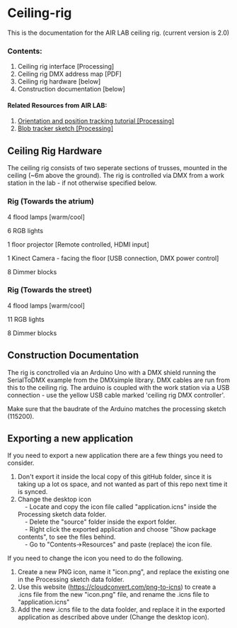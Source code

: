 # Ceiling-rig

This is the documentation for the AIR LAB ceiling rig. (current version is 2.0)

### Contents:

1. Ceiling rig interface [Processing]
2. Ceiling rig DMX address map [PDF]
3. Ceiling rig hardware [below]
4. Construction documentation [below]

#### Related Resources from AIR LAB:
1. <a href="https://github.com/airlabitu/Tutorials/tree/master/Orientation_and_position_tracker" target="_blank"> Orientation and position tracking tutorial [Processing]</a>
2.  <a href="https://github.com/airlabitu/Processing-kinect-blob-tracker.git" target="_blank">Blob tracker sketch [Processing]</a>

## Ceiling Rig Hardware

The ceiling rig consists of two seperate sections of trusses, mounted in the ceiling (~6m above the ground). The
rig is controlled via DMX from a work station in the lab - if not otherwise specified below.

### Rig (Towards the atrium)

4 flood lamps [warm/cool]

6 RGB lights

1 floor projector [Remote controlled, HDMI input]

1 Kinect Camera - facing the floor [USB connection, DMX power control]

8 Dimmer blocks


### Rig (Towards the street)

4 flood lamps [warm/cool]

11 RGB lights

8 Dimmer blocks


## Construction Documentation

The rig is conctrolled via an Arduino Uno with a DMX shield running the SerialToDMX example from the DMXsimple library. DMX cables are run from this to the ceiling rig. The arduino is coupled with the work station via a USB connection - use the yellow USB cable marked 'ceiling rig DMX controller'. 

Make sure that the baudrate of the Arduino matches the processing sketch (115200).

## Exporting a new application
If you need to export a new application there are a few things you need to consider.

1. Don't export it inside the local copy of this gitHub folder, since it is taking up a lot os space, and not wanted as part of this repo next time it is synced.
2. Change the desktop icon<br>
&nbsp;&nbsp;&nbsp;&nbsp;- Locate and copy the icon file called "application.icns" inside the Processing sketch data folder.<br>
&nbsp;&nbsp;&nbsp;&nbsp;- Delete the "source" folder inside the export folder.<br>
&nbsp;&nbsp;&nbsp;&nbsp;- Right click the exported application and choose "Show package contents", to see the files behind.<br>
&nbsp;&nbsp;&nbsp;&nbsp;- Go to "Contents->Resources" and paste (replace) the icon file.<br>

If you need to change the icon you need to do the following.
1. Create a new PNG icon, name it "icon.png", and replace the existing one in the Processing sketch data folder.
2. Use this website (https://cloudconvert.com/png-to-icns) to create a .icns file from the new "icon.png" file, and rename the .icns file to "application.icns"
3. Add the new .icns file to the data foolder, and replace it in the exported application as described above under (Change the desktop icon).
  
